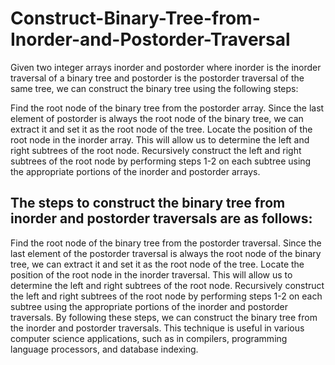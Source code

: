 # Construct-Binary-Tree-from-Inorder-and-Postorder-Traversal
Given two integer arrays inorder and postorder where inorder is the inorder traversal of a binary tree and postorder is the postorder traversal of the same tree, we can construct the binary tree using the following steps:

Find the root node of the binary tree from the postorder array. Since the last element of postorder is always the root node of the binary tree, we can extract it and set it as the root node of the tree.
Locate the position of the root node in the inorder array. This will allow us to determine the left and right subtrees of the root node.
Recursively construct the left and right subtrees of the root node by performing steps 1-2 on each subtree using the appropriate portions of the inorder and postorder arrays.
## The steps to construct the binary tree from inorder and postorder traversals are as follows:

Find the root node of the binary tree from the postorder traversal. Since the last element of the postorder traversal is always the root node of the binary tree, we can extract it and set it as the root node of the tree.
Locate the position of the root node in the inorder traversal. This will allow us to determine the left and right subtrees of the root node.
Recursively construct the left and right subtrees of the root node by performing steps 1-2 on each subtree using the appropriate portions of the inorder and postorder traversals.
By following these steps, we can construct the binary tree from the inorder and postorder traversals. This technique is useful in various computer science applications, such as in compilers, programming language processors, and database indexing.

